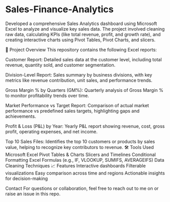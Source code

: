 # Sales-Finance-Analytics
Developed a comprehensive Sales Analytics dashboard using Microsoft Excel to analyze and visualize key sales data. The project involved cleaning raw data, calculating KPIs (like total revenue, profit, and growth rate), and creating interactive charts using Pivot Tables, Pivot Charts, and slicers.

📁 Project Overview
This repository contains the following Excel reports:

Customer Report:
Detailed sales data at the customer level, including total revenue, quantity sold, and customer segmentation.

Division-Level Report:
Sales summary by business divisions, with key metrics like revenue contribution, unit sales, and performance trends.

Gross Margin % by Quarters (GM%):
Quarterly analysis of Gross Margin % to monitor profitability trends over time.

Market Performance vs Target Report:
Comparison of actual market performance vs predefined sales targets, highlighting gaps and achievements.

Profit & Loss (P&L) by Year:
Yearly P&L report showing revenue, cost, gross profit, operating expenses, and net income.

Top 10 Sales Files:
Identifies the top 10 customers or products by sales value, helping to recognize key contributors to revenue.
🛠️ Tools Used
Microsoft Excel
Pivot Tables & Charts
Slicers and Timelines
Conditional Formatting
Excel Formulas (e.g., IF, VLOOKUP, SUMIFS, AVERAGEIFS)
Data Cleaning Techniques
📈 Features
Interactive dashboards
Filterable visualizations
Easy comparison across time and regions
Actionable insights for decision-making

Contact
For questions or collaboration, feel free to reach out to me on  or raise an issue in this repo.
